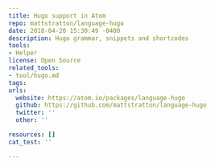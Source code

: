 ```yaml
---
title: Hugo support in Atom
repo: mattstratton/language-hugo
date: 2018-04-20 15:30:49 -0400
description: Hugo grammar, snippets and shortcodes
tools:
- Helper
license: Open Source
related_tools:
- tool/hugo.md
tags:
urls:
  website: https://atom.io/packages/language-hugo
  github: https://github.com/mattstratton/language-hugo
  twitter: ''
  other: ''

resources: []
cat_test: ''

---
```

